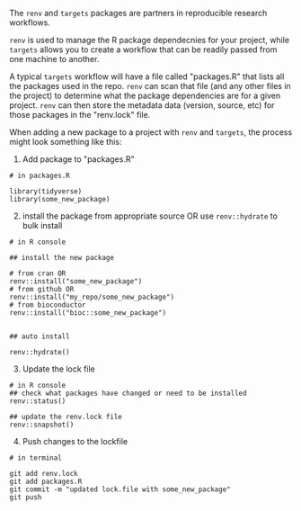 The `renv` and `targets` packages are partners in reproducible research workflows. 

`renv` is used to manage the R package dependecnies for your project, 
while `targets` allows you to create a workflow that can be readily passed from one machine to another. 

A typical `targets` workflow will have a file called "packages.R" that lists all the packages used in the repo. 
`renv` can scan that file (and any other files in the project) to determine what the package dependencies are for a given project. 
`renv` can then store the metadata data (version, source, etc) for those packages in the "renv.lock" file. 

When adding a new package to a project with `renv` and `targets`, the process might look something like this: 


1) Add package to "packages.R"

``` 
# in packages.R

library(tidyverse)
library(some_new_package)

```

2) install the package from appropriate source OR use `renv::hydrate` to bulk install

```
# in R console

## install the new package 

# from cran OR
renv::install("some_new_package")
# from github OR
renv::install("my_repo/some_new_package")
# from bioconductor
renv::install("bioc::some_new_package")


## auto install

renv::hydrate()

```

3) Update the lock file
```
# in R console
## check what packages have changed or need to be installed
renv::status()

## update the renv.lock file
renv::snapshot()
```

4) Push changes to the lockfile
```
# in terminal

git add renv.lock
git add packages.R
git commit -m "updated lock.file with some_new_package"
git push
```
